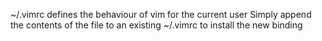 ~/.vimrc defines the behaviour of vim for the current user
Simply append the contents of the file to an existing ~/.vimrc to install the new binding
